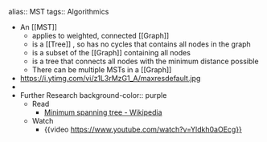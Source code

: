 alias:: MST
tags:: Algorithmics

- An [[MST]]
	- applies to weighted, connected [[Graph]]
	- is a [[Tree]] , so has no cycles that contains all nodes in the graph
	- is a subset of the [[Graph]] containing all nodes
	- is a tree that connects all nodes with the minimum distance possible
	- There can be multiple MSTs in a [[Graph]]
- https://i.ytimg.com/vi/z1L3rMzG1_A/maxresdefault.jpg
-
- Further Research
  background-color:: purple
	- Read
		- [Minimum spanning tree - Wikipedia](https://en.wikipedia.org/wiki/Minimum_spanning_tree)
	- Watch
		- {{video https://www.youtube.com/watch?v=Yldkh0aOEcg}}